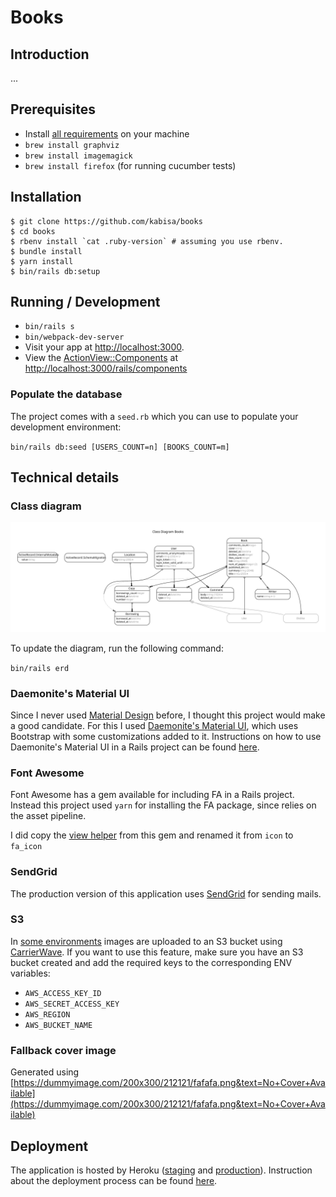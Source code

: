 # Books

## Introduction

...

## Prerequisites

- Install [all requirements](https://gorails.com/setup/osx/10.15-catalina) on your machine
- `brew install graphviz`
- `brew install imagemagick`
- `brew install firefox` (for running cucumber tests)

## Installation

```
$ git clone https://github.com/kabisa/books
$ cd books
$ rbenv install `cat .ruby-version` # assuming you use rbenv.
$ bundle install
$ yarn install
$ bin/rails db:setup
```

## Running / Development

- `bin/rails s`
- `bin/webpack-dev-server`
- Visit your app at [http://localhost:3000](http://localhost:3000).
- View the [ActionView::Components](https://github.com/github/actionview-component) at [http://localhost:3000/rails/components](http://localhost:3000/rails/components)

### Populate the database

The project comes with a `seed.rb` which you can use to populate your development environment:

`bin/rails db:seed [USERS_COUNT=n] [BOOKS_COUNT=m]`

## Technical details

### Class diagram

![erd.svg](docs/erd.svg)

To update the diagram, run the following command:

`bin/rails erd`

### Daemonite's Material UI

Since I never used [Material Design](https://material.io/) before, I thought this project would make a good candidate. For this I used [Daemonite's Material UI](http://daemonite.github.io/material/), which uses Bootstrap with some customizations added to it. Instructions on how to use Daemonite's Material UI in a Rails project can be found [here](https://gist.github.com/bazzel/0226bf815c9018388ae2e7e3bc438c57).

### Font Awesome

Font Awesome has a gem available for including FA in a Rails project. Instead this project used `yarn` for installing the FA package, since relies on the asset pipeline.

I did copy the [view helper](https://github.com/FortAwesome/font-awesome-sass#rails-helper-usage) from this gem and renamed it from `icon` to `fa_icon`

### SendGrid

The production version of this application uses [SendGrid](http://sendgrid.com) for sending mails.

### S3

In [some environments](config/initializers/carrierwave.rb) images are uploaded to an S3 bucket using [CarrierWave](https://github.com/carrierwaveuploader/carrierwave). If you want to use this feature, make sure you have an S3 bucket created and add the required keys to the corresponding ENV variables:

- `AWS_ACCESS_KEY_ID`
- `AWS_SECRET_ACCESS_KEY`
- `AWS_REGION`
- `AWS_BUCKET_NAME`

### Fallback cover image

Generated using [https://dummyimage.com/200x300/212121/fafafa.png&text=No+Cover+Available](https://dummyimage.com/200x300/212121/fafafa.png&text=No+Cover+Available)

## Deployment

The application is hosted by Heroku ([staging](https://thawing-badlands-71406.herokuapp.com) and [production](https://books.kabisa.nl)). Instruction about the deployment process can be found [here](https://devcenter.heroku.com/articles/getting-started-with-rails5).

